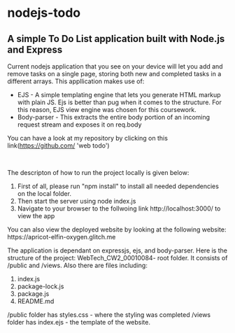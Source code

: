 # nodejs-todo

<h2> A simple To Do List application built with Node.js and Express</h2>

<p> Current nodejs application that you see on your device will let you add and remove tasks on a single page, storing both new and completed tasks in a different arrays. This appllication makes use of: </p>

<ul>
<li> EJS - A simple templating engine that lets you generate HTML markup with plain JS. Ejs is better than pug when it comes to the structure. For this reason, EJS view engine was chosen for this coursework.</li>

<li> Body-parser - This extracts the entire body portion of an incoming request stream and exposes it on req.body </li>
</ul>

You can have a look at my repository by clicking on this link(https://github.com/ 'web todo')

<br>

<p> The descripton of how to run the project locally is given below: </p>

<ol>
<li> First of all, please run "npm install" to install all needed dependencies on the local folder.</li>

<li> Then start the server using  node index.js </li>

<li> Navigate to your browser to the follwoing link http://localhost:3000/  to view the app </li>
</ol>

<p> You can also view the deployed website by looking at the following website:  https://apricot-elfin-oxygen.glitch.me</p>

The application is dependant on expressjs, ejs, and body-parser.
Here is the structure of the project:
WebTech_CW2_00010084- root folder. It consists of /public and /views. Also there are files including:

1. index.js
2. package-lock.js
3. package.js
4. README.md

/public folder has styles.css - where the styling was completed
/views folder has index.ejs - the template of the website.
